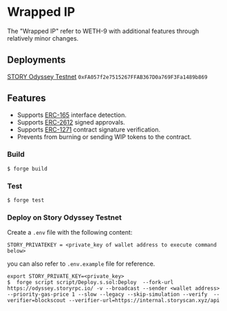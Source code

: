 # Wrapped IP 

The "Wrapped IP" refer to WETH-9 with additional features through relatively minor changes.

## Deployments
[STORY Odyssey Testnet](https://internal.storyscan.xyz/address/0xfa057f2e7515267ffab367d0a769f3fa1489b869) `0xFA057f2e7515267FFAB367D0a769F3Fa1489b869`


## Features
- Supports [ERC-165](https://eips.ethereum.org/EIPS/eip-165) interface detection.
- Supports [ERC-2612](https://eips.ethereum.org/EIPS/eip-2612) signed approvals.
- Supports [ERC-1271](https://eips.ethereum.org/EIPS/eip-1271) contract signature verification.
- Prevents from burning or sending WIP tokens to the contract.

### Build

```shell
$ forge build
```

### Test

```shell
$ forge test
```

### Deploy on Story Odyssey Testnet
Create a `.env` file with the following content:
```shell
STORY_PRIVATEKEY = <private_key of wallet address to execute command below>
```
you can also refer to `.env.example` file for reference.

```shell
export STORY_PRIVATE_KEY=<private_key>
$  forge script script/Deploy.s.sol:Deploy  --fork-url https://odyssey.storyrpc.io/ -v --broadcast --sender <wallet address>  --priority-gas-price 1 --slow --legacy --skip-simulation --verify  --verifier=blockscout --verifier-url=https://internal.storyscan.xyz/api
```
  




